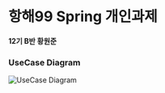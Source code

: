 # 항해99 Spring 개인과제
#### 12기 B반 황원준

### UseCase Diagram
![UseCase Diagram](https://user-images.githubusercontent.com/122272525/216903145-1b1c1ffc-c9d4-4205-a539-fd015a51b4b3.png)
